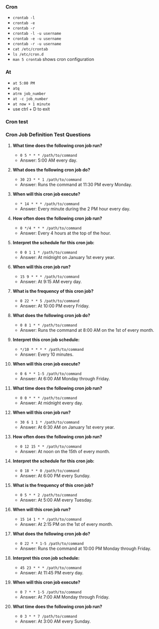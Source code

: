 ### Cron
* `crontab -l`
* `crontab -e`
* `crontab -r`
* `crontab -l -u username`
* `crontab -e -u username`
* `crontab -r -u username`
* `cat /etc/crontab`
* `ls /etc/cron.d`
* `man 5 crontab` shows cron configuration

### At
* `at 5:00 PM`
* `atq`
* `atrm job_number`
* `at -c job_number`
* `at now + 1 minute`
* use ctrl + D to exit

### Cron test
### Cron Job Definition Test Questions

1. **What time does the following cron job run?**
    * `0 5 * * * /path/to/command`
    * Answer: 5:00 AM every day.

2. **What does the following cron job do?**
    * `30 23 * * 1 /path/to/command`
    * Answer: Runs the command at 11:30 PM every Monday.

3. **When will this cron job execute?**
    * `* 14 * * * /path/to/command`
    * Answer: Every minute during the 2 PM hour every day.

4. **How often does the following cron job run?**
    * `0 */4 * * * /path/to/command`
    * Answer: Every 4 hours at the top of the hour.

5. **Interpret the schedule for this cron job:**
    * `0 0 1 1 * /path/to/command`
    * Answer: At midnight on January 1st every year.

6. **When will this cron job run?**
    * `15 9 * * * /path/to/command`
    * Answer: At 9:15 AM every day.

7. **What is the frequency of this cron job?**
    * `0 22 * * 5 /path/to/command`
    * Answer: At 10:00 PM every Friday.

8. **What does the following cron job do?**
    * `0 8 1 * * /path/to/command`
    * Answer: Runs the command at 8:00 AM on the 1st of every month.

9. **Interpret this cron job schedule:**
    * `*/10 * * * * /path/to/command`
    * Answer: Every 10 minutes.

10. **When will this cron job execute?**
    * `0 6 * * 1-5 /path/to/command`
    * Answer: At 6:00 AM Monday through Friday.

11. **What time does the following cron job run?**
    * `0 0 * * * /path/to/command`
    * Answer: At midnight every day.

12. **When will this cron job run?**
    * `30 6 1 1 * /path/to/command`
    * Answer: At 6:30 AM on January 1st every year.

13. **How often does the following cron job run?**
    * `0 12 15 * * /path/to/command`
    * Answer: At noon on the 15th of every month.

14. **Interpret the schedule for this cron job:**
    * `0 18 * * 0 /path/to/command`
    * Answer: At 6:00 PM every Sunday.

15. **What is the frequency of this cron job?**
    * `0 5 * * 2 /path/to/command`
    * Answer: At 5:00 AM every Tuesday.

16. **When will this cron job run?**
    * `15 14 1 * * /path/to/command`
    * Answer: At 2:15 PM on the 1st of every month.

17. **What does the following cron job do?**
    * `0 22 * * 1-5 /path/to/command`
    * Answer: Runs the command at 10:00 PM Monday through Friday.

18. **Interpret this cron job schedule:**
    * `45 23 * * * /path/to/command`
    * Answer: At 11:45 PM every day.

19. **When will this cron job execute?**
    * `0 7 * * 1-5 /path/to/command`
    * Answer: At 7:00 AM Monday through Friday.

20. **What time does the following cron job run?**
    * `0 3 * * 7 /path/to/command`
    * Answer: At 3:00 AM every Sunday.
